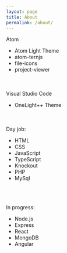 ```yaml
---
layout: page
title: About
permalink: /about/
---
```


Atom <br />
- Atom Light Theme<br />
- atom-ternjs<br />
- file-icons<br />
- project-viewer<br />

<br /><br />
Visual Studio Code<br />
- OneLight++ Theme<br />


<br /><br />
Day job:
- HTML <br />
- CSS<br />
- JavaScript<br />
- TypeScript<br />
- Knockout<br />
- PHP<br />
- MySql<br />

<br /><br />

In progress:<br />
- Node.js <br />
- Express<br />
- React<br />
- MongoDB<br />
- Angular<br />
